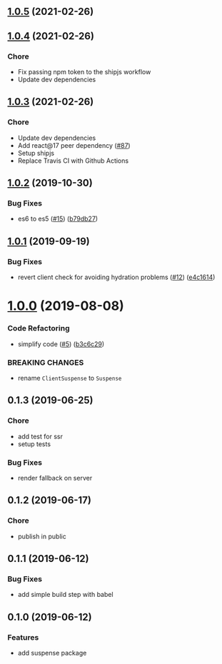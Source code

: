 ## [1.0.5](https://github.com/uploadcare/client-suspense/compare/v1.0.4...v1.0.5) (2021-02-26)



## [1.0.4](https://github.com/uploadcare/client-suspense/compare/v1.0.3...v1.0.4) (2021-02-26)

### Chore
* Fix passing npm token to the shipjs workflow
* Update dev dependencies

## [1.0.3](https://github.com/uploadcare/client-suspense/compare/1.0.2...1.0.3) (2021-02-26)

### Chore
* Update dev dependencies
* Add react@17 peer dependency ([#87](https://github.com/uploadcare/client-suspense/pull/87))
* Setup shipjs
* Replace Travis CI with Github Actions

## [1.0.2](https://github.com/uploadcare/client-suspense/compare/1.0.1...1.0.2) (2019-10-30)


### Bug Fixes

* es6 to es5 ([#15](https://github.com/uploadcare/client-suspense/issues/15)) ([b79db27](https://github.com/uploadcare/client-suspense/commit/b79db2764c80bffe0d730ab06a09ef16ec46e093))

## [1.0.1](https://github.com/uploadcare/client-suspense/compare/1.0.0...1.0.1) (2019-09-19)


### Bug Fixes

* revert client check for avoiding hydration problems ([#12](https://github.com/uploadcare/client-suspense/issues/12)) ([e4c1614](https://github.com/uploadcare/client-suspense/commit/e4c1614))

# [1.0.0](https://github.com/uploadcare/client-suspense/compare/1.1.3...1.0.0) (2019-08-08)


### Code Refactoring

* simplify code ([#5](https://github.com/uploadcare/client-suspense/issues/5)) ([b3c6c29](https://github.com/uploadcare/client-suspense/commit/b3c6c29))


### BREAKING CHANGES

* rename `ClientSuspense` to `Suspense`

## 0.1.3 (2019-06-25)

### Chore
* add test for ssr
* setup tests

### Bug Fixes
* render fallback on server

## 0.1.2 (2019-06-17)

### Chore
* publish in public

## 0.1.1 (2019-06-12)

### Bug Fixes
* add simple build step with babel

## 0.1.0 (2019-06-12)

### Features
* add suspense package
